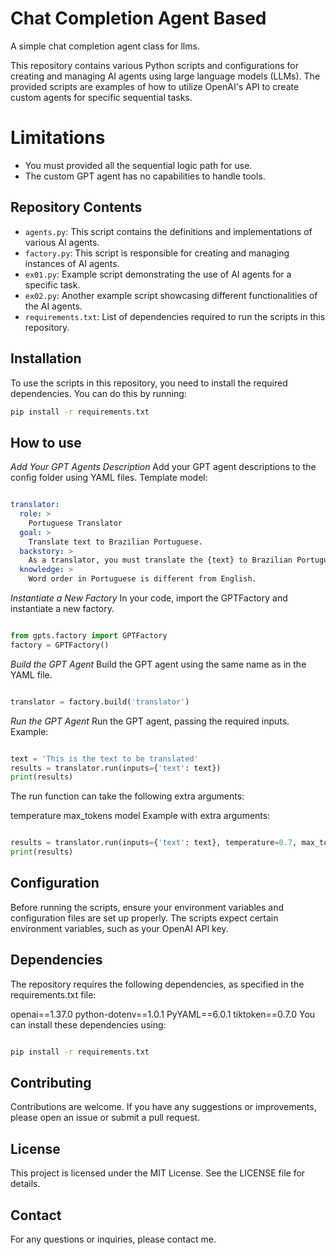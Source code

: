# Chat Completion Agent Based
A simple chat completion agent class for llms.

This repository contains various Python scripts and configurations for creating and managing AI agents using large language models (LLMs). The provided scripts are examples of how to utilize OpenAI's API to create custom agents for specific sequential tasks. 

# Limitations
- You must provided all the sequential logic path for use.
- The custom GPT agent has no capabilities to handle tools.

## Repository Contents

- `agents.py`: This script contains the definitions and implementations of various AI agents.
- `factory.py`: This script is responsible for creating and managing instances of AI agents.
- `ex01.py`: Example script demonstrating the use of AI agents for a specific task.
- `ex02.py`: Another example script showcasing different functionalities of the AI agents.
- `requirements.txt`: List of dependencies required to run the scripts in this repository.

## Installation

To use the scripts in this repository, you need to install the required dependencies. You can do this by running:

```bash
pip install -r requirements.txt
```

## How to use

*Add Your GPT Agents Description*
Add your GPT agent descriptions to the config folder using YAML files. Template model:

```yaml

translator:
  role: >
    Portuguese Translator
  goal: >
    Translate text to Brazilian Portuguese.
  backstory: >
    As a translator, you must translate the {text} to Brazilian Portuguese.
  knowledge: >
    Word order in Portuguese is different from English.
```

*Instantiate a New Factory*
In your code, import the GPTFactory and instantiate a new factory.

```python

from gpts.factory import GPTFactory
factory = GPTFactory()
```

*Build the GPT Agent*
Build the GPT agent using the same name as in the YAML file.

```python

translator = factory.build('translator')
```

*Run the GPT Agent*
Run the GPT agent, passing the required inputs. Example:

```python

text = 'This is the text to be translated'
results = translator.run(inputs={'text': text})
print(results)
```

The run function can take the following extra arguments:

temperature
max_tokens
model
Example with extra arguments:

```python

results = translator.run(inputs={'text': text}, temperature=0.7, max_tokens=150, model='text-davinci-003')
print(results)
```

## Configuration
Before running the scripts, ensure your environment variables and configuration files are set up properly. The scripts expect certain environment variables, such as your OpenAI API key.

## Dependencies
The repository requires the following dependencies, as specified in the requirements.txt file:

openai==1.37.0
python-dotenv==1.0.1
PyYAML==6.0.1
tiktoken==0.7.0
You can install these dependencies using:

```bash

pip install -r requirements.txt
```
## Contributing
Contributions are welcome. If you have any suggestions or improvements, please open an issue or submit a pull request.

## License
This project is licensed under the MIT License. See the LICENSE file for details.

## Contact
For any questions or inquiries, please contact me.
